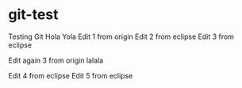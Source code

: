 # git-test
Testing Git
Hola Yola
Edit 1 from origin 
Edit 2 from eclipse
Edit 3 from eclipse

Edit again 3 from origin lalala

Edit 4 from eclipse
Edit 5 from eclipse